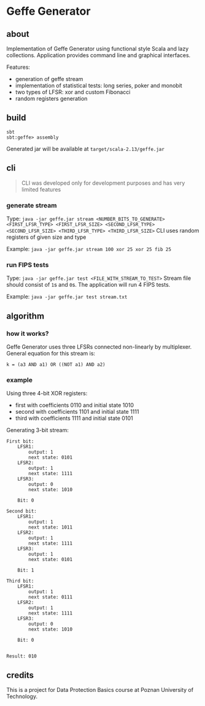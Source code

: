 # Geffe Generator

## about
Implementation of Geffe Generator using functional style Scala and lazy collections. 
Application provides command line and graphical interfaces.

Features:
* generation of geffe stream
* implementation of statistical tests: long series, poker and monobit
* two types of LFSR: xor and custom Fibonacci
* random registers generation

## build
```
sbt
sbt:geffe> assembly
```
Generated jar will be available at `target/scala-2.13/geffe.jar`

## cli
> CLI was developed only for development purposes and has very limited features

### generate stream
Type: `java -jar geffe.jar stream <NUMBER_BITS_TO_GENERATE> <FIRST_LFSR_TYPE> <FIRST_LFSR_SIZE> <SECOND_LFSR_TYPE> <SECOND_LFSR_SIZE> <THIRD_LFSR_TYPE> <THIRD_LFSR_SIZE>`
CLI uses random registers of given size and type

Example: `java -jar geffe.jar stream 100 xor 25 xor 25 fib 25`

### run FIPS tests
Type: `java -jar geffe.jar test <FILE_WITH_STREAM_TO_TEST>`
Stream file should consist of `1`s and `0`s. The application will run 4 FIPS tests.

Example: `java -jar geffe.jar test stream.txt`

## algorithm
### how it works?
Geffe Generator uses three LFSRs connected non-linearly by multiplexer. General equation for this stream is:
```
k = (a3 AND a1) OR ((NOT a1) AND a2)
```   

### example
Using three 4-bit XOR registers:
* first with coefficients 0110 and initial state 1010
* second with coefficients 1101 and initial state 1111
* third with coefficients 1111 and initial state 0101

Generating 3-bit stream:
```
First bit:
    LFSR1:
        output: 1
        next state: 0101
    LFSR2:
        output: 1
        next state: 1111
    LFSR3:
        output: 0
        next state: 1010
    
    Bit: 0

Second bit:
    LFSR1:
        output: 1
        next state: 1011
    LFSR2:
        output: 1
        next state: 1111
    LFSR3:
        output: 1
        next state: 0101
    
    Bit: 1

Third bit:
    LFSR1:
        output: 1
        next state: 0111
    LFSR2:
        output: 1
        next state: 1111
    LFSR3:
        output: 0
        next state: 1010
    
    Bit: 0


Result: 010
```

## credits
This is a project for Data Protection Basics course at Poznan University of Technology.
